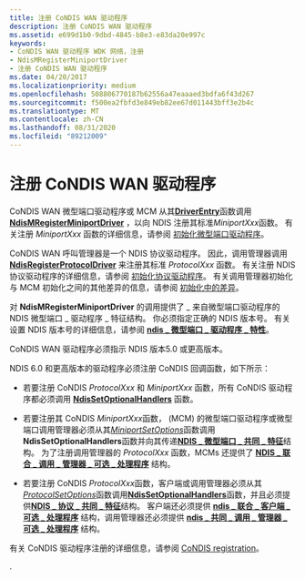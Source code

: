 ```yaml
---
title: 注册 CoNDIS WAN 驱动程序
description: 注册 CoNDIS WAN 驱动程序
ms.assetid: e699d1b0-9dbd-4845-b8e3-e83da20e997c
keywords:
- CoNDIS WAN 驱动程序 WDK 网络，注册
- NdisMRegisterMiniportDriver
- 注册 CoNDIS WAN 驱动程序
ms.date: 04/20/2017
ms.localizationpriority: medium
ms.openlocfilehash: 508806770187b62556a47eaaaed3bdfa6f43d267
ms.sourcegitcommit: f500ea2fbfd3e849eb82ee67d011443bff3e2b4c
ms.translationtype: MT
ms.contentlocale: zh-CN
ms.lasthandoff: 08/31/2020
ms.locfileid: "89212009"
---
```

# <a name="registering-condis-wan-drivers"></a>注册 CoNDIS WAN 驱动程序





CoNDIS WAN 微型端口驱动程序或 MCM 从其[**DriverEntry**](/windows-hardware/drivers/ddi/wdm/nc-wdm-driver_initialize)函数调用[**NdisMRegisterMiniportDriver**](/windows-hardware/drivers/ddi/ndis/nf-ndis-ndismregisterminiportdriver) ，以向 NDIS 注册其标准*MiniportXxx*函数。 有关注册 *MiniportXxx* 函数的详细信息，请参阅 [初始化微型端口驱动程序](initializing-a-miniport-driver.md)。

CoNDIS WAN 呼叫管理器是一个 NDIS 协议驱动程序。 因此，调用管理器调用 [**NdisRegisterProtocolDriver**](/windows-hardware/drivers/ddi/ndis/nf-ndis-ndisregisterprotocoldriver) 来注册其标准 *ProtocolXxx* 函数。 有关注册 NDIS 协议驱动程序的详细信息，请参阅 [初始化协议驱动程序](initializing-a-protocol-driver.md)。 有关调用管理器初始化与 MCM 初始化之间的其他差异的信息，请参阅 [初始化中的差异](differences-in-initialization.md)。

对 **NdisMRegisterMiniportDriver** 的调用提供了 \_ 来自微型端口驱动程序的 NDIS 微型端口 \_ 驱动程序 \_ 特征结构。 你必须指定正确的 NDIS 版本号。 有关设置 NDIS 版本号的详细信息，请参阅 [**ndis \_ 微型端口 \_ 驱动程序 \_ 特性**](/windows-hardware/drivers/ddi/ndis/ns-ndis-_ndis_miniport_driver_characteristics)。

CoNDIS WAN 驱动程序必须指示 NDIS 版本5.0 或更高版本。

NDIS 6.0 和更高版本的驱动程序必须注册 CoNDIS 回调函数，如下所示：

-   若要注册 CoNDIS *ProtocolXxx* 和 *MiniportXxx* 函数，所有 CoNDIS 驱动程序都必须调用 [**NdisSetOptionalHandlers**](/windows-hardware/drivers/ddi/ndis/nf-ndis-ndissetoptionalhandlers) 函数。

-   若要注册其 CoNDIS *MiniportXxx*函数， (MCM) 的微型端口驱动程序或微型端口调用管理器必须从其[*MiniportSetOptions*](/windows-hardware/drivers/ddi/ndis/nc-ndis-set_options)函数调用**NdisSetOptionalHandlers**函数并向其传递[**NDIS \_ 微型端口 \_ 共同 \_ 特征**](/windows-hardware/drivers/ddi/ndis/ns-ndis-_ndis_miniport_co_characteristics)结构。 为了注册调用管理器的 *ProtocolXxx* 函数，MCMs 还提供了 [**NDIS \_ 联合 \_ 调用 \_ 管理器 \_ 可选 \_ 处理程序**](/windows-hardware/drivers/ddi/ndis/ns-ndis-_ndis_co_call_manager_optional_handlers) 结构。

-   若要注册 CoNDIS *ProtocolXxx*函数，客户端或调用管理器必须从其[*ProtocolSetOptions*](/windows-hardware/drivers/ddi/ndis/nc-ndis-set_options)函数调用[**NdisSetOptionalHandlers**](/windows-hardware/drivers/ddi/ndis/nf-ndis-ndissetoptionalhandlers)函数，并且必须提供[**NDIS \_ 协议 \_ 共同 \_ 特征**](/windows-hardware/drivers/ddi/ndis/ns-ndis-_ndis_protocol_co_characteristics)结构。 客户端还必须提供 [**ndis \_ 联合 \_ 客户端 \_ 可选 \_ 处理程序**](/windows-hardware/drivers/ddi/ndis/ns-ndis-_ndis_co_client_optional_handlers) 结构，调用管理器还必须提供 [**ndis \_ 共同 \_ 调用 \_ 管理器 \_ 可选 \_ 处理程序**](/windows-hardware/drivers/ddi/ndis/ns-ndis-_ndis_co_call_manager_optional_handlers) 结构。

有关 CoNDIS 驱动程序注册的详细信息，请参阅 [CoNDIS registration](condis-registration.md)。

.

 

